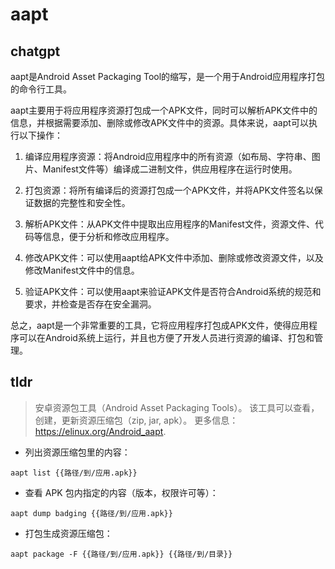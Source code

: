 # aapt 
## chatgpt 
aapt是Android Asset Packaging Tool的缩写，是一个用于Android应用程序打包的命令行工具。

aapt主要用于将应用程序资源打包成一个APK文件，同时可以解析APK文件中的信息，并根据需要添加、删除或修改APK文件中的资源。具体来说，aapt可以执行以下操作：

1. 编译应用程序资源：将Android应用程序中的所有资源（如布局、字符串、图片、Manifest文件等）编译成二进制文件，供应用程序在运行时使用。

2. 打包资源：将所有编译后的资源打包成一个APK文件，并将APK文件签名以保证数据的完整性和安全性。

3. 解析APK文件：从APK文件中提取出应用程序的Manifest文件，资源文件、代码等信息，便于分析和修改应用程序。

4. 修改APK文件：可以使用aapt给APK文件中添加、删除或修改资源文件，以及修改Manifest文件中的信息。

5. 验证APK文件：可以使用aapt来验证APK文件是否符合Android系统的规范和要求，并检查是否存在安全漏洞。

总之，aapt是一个非常重要的工具，它将应用程序打包成APK文件，使得应用程序可以在Android系统上运行，并且也方便了开发人员进行资源的编译、打包和管理。 

## tldr 
 
> 安卓资源包工具（Android Asset Packaging Tools）。
> 该工具可以查看，创建，更新资源压缩包（zip, jar, apk）。
> 更多信息：<https://elinux.org/Android_aapt>.

- 列出资源压缩包里的内容：

`aapt list {{路径/到/应用.apk}}`

- 查看 APK 包内指定的内容（版本，权限许可等）：

`aapt dump badging {{路径/到/应用.apk}}`

- 打包生成资源压缩包：

`aapt package -F {{路径/到/应用.apk}} {{路径/到/目录}}`
